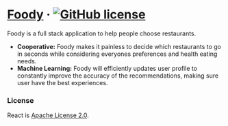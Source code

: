 # [Foody](https://github.com/Junhe-Chen-9/Foody) &middot; [![GitHub license](https://img.shields.io/hexpm/l/apa)](https://github.com/Junhe-Chen-9/Foody/blob/main/LICENSE)

Foody is a full stack application to help people choose restaurants.

* **Cooperative:** Foody makes it painless to decide which restaurants to go in seconds while considering everyones preferences and health eating needs.
* **Machine Learning:** Foody will efficiently updates user profile to constantly improve the accuracy of the recommendations, making sure user have the best experiences. 


### License

React is [Apache License 2.0](./LICENSE).